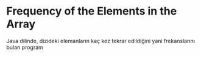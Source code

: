 # Frequency of the Elements in the Array
 Java dilinde, dizideki elemanların kaç kez tekrar edildiğini yani frekanslarını bulan program
